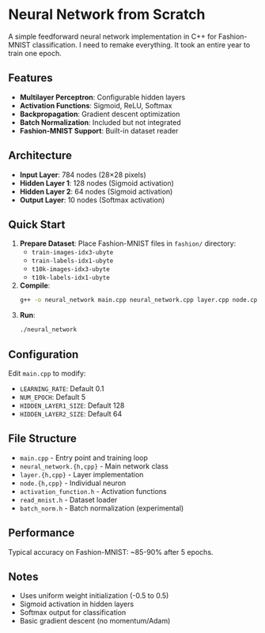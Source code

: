 # Neural Network from Scratch
A simple feedforward neural network implementation in C++ for Fashion-MNIST classification.
I need to remake everything. It took an entire year to train one epoch.

## Features
- **Multilayer Perceptron**: Configurable hidden layers
- **Activation Functions**: Sigmoid, ReLU, Softmax
- **Backpropagation**: Gradient descent optimization
- **Batch Normalization**: Included but not integrated
- **Fashion-MNIST Support**: Built-in dataset reader

## Architecture
- **Input Layer**: 784 nodes (28×28 pixels)
- **Hidden Layer 1**: 128 nodes (Sigmoid activation)
- **Hidden Layer 2**: 64 nodes (Sigmoid activation)
- **Output Layer**: 10 nodes (Softmax activation)

## Quick Start
1. **Prepare Dataset**: Place Fashion-MNIST files in `fashion/` directory:
   - `train-images-idx3-ubyte`
   - `train-labels-idx1-ubyte`
   - `t10k-images-idx3-ubyte`
   - `t10k-labels-idx1-ubyte`
2. **Compile**:
   ```bash
   g++ -o neural_network main.cpp neural_network.cpp layer.cpp node.cpp
   ```
3. **Run**:
   ```bash
   ./neural_network
   ```

## Configuration
Edit `main.cpp` to modify:
- `LEARNING_RATE`: Default 0.1
- `NUM_EPOCH`: Default 5
- `HIDDEN_LAYER1_SIZE`: Default 128
- `HIDDEN_LAYER2_SIZE`: Default 64

## File Structure
- `main.cpp` - Entry point and training loop
- `neural_network.{h,cpp}` - Main network class
- `layer.{h,cpp}` - Layer implementation
- `node.{h,cpp}` - Individual neuron
- `activation_function.h` - Activation functions
- `read_mnist.h` - Dataset loader
- `batch_norm.h` - Batch normalization (experimental)

## Performance
Typical accuracy on Fashion-MNIST: ~85-90% after 5 epochs.

## Notes
- Uses uniform weight initialization (-0.5 to 0.5)
- Sigmoid activation in hidden layers
- Softmax output for classification
- Basic gradient descent (no momentum/Adam)
